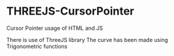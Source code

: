 # THREEJS-CursorPointer
Cursor Pointer usage of HTML and JS

There is use of ThreeJS library 
The curve has been made using Trigonometric functions

